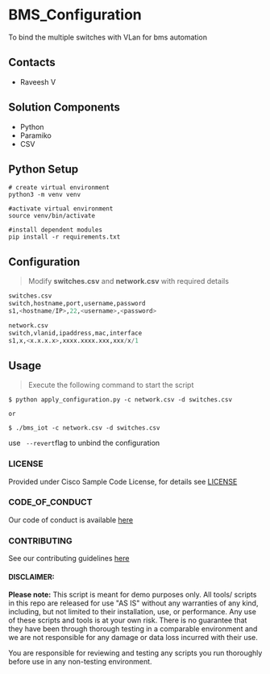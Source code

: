# BMS_Configuration
To bind the multiple switches with VLan for bms automation

## Contacts
* Raveesh V

## Solution Components
*  Python
*  Paramiko
*  CSV

## Python Setup
```shell script
# create virtual environment
python3 -m venv venv

#activate virtual environment
source venv/bin/activate

#install dependent modules
pip install -r requirements.txt
```

## Configuration
>Modify **switches.csv** and **network.csv** with required details

```python
switches.csv
switch,hostname,port,username,password
s1,<hostname/IP>,22,<username>,<password>

network.csv
switch,vlanid,ipaddress,mac,interface
s1,x,<x.x.x.x>,xxxx.xxxx.xxx,xxx/x/1

```

## Usage

>Execute the following command to start the script

    $ python apply_configuration.py -c network.csv -d switches.csv
    
    or
    
    $ ./bms_iot -c network.csv -d switches.csv

use ``` --revert```flag to unbind the configuration 

### LICENSE

Provided under Cisco Sample Code License, for details see [LICENSE](LICENSE.md)

### CODE_OF_CONDUCT

Our code of conduct is available [here](CODE_OF_CONDUCT.md)

### CONTRIBUTING

See our contributing guidelines [here](CONTRIBUTING.md)

#### DISCLAIMER:
<b>Please note:</b> This script is meant for demo purposes only. All tools/ scripts in this repo are released for use "AS IS" without any warranties of any kind, including, but not limited to their installation, use, or performance. Any use of these scripts and tools is at your own risk. There is no guarantee that they have been through thorough testing in a comparable environment and we are not responsible for any damage or data loss incurred with their use.

You are responsible for reviewing and testing any scripts you run thoroughly before use in any non-testing environment.
